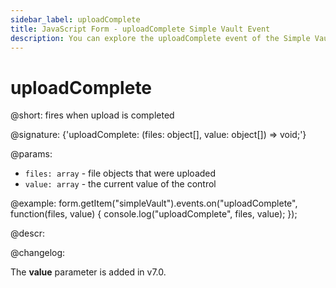 ```yaml
---
sidebar_label: uploadComplete
title: JavaScript Form - uploadComplete Simple Vault Event 
description: You can explore the uploadComplete event of the Simple Vault control of Form in the documentation of the DHTMLX JavaScript UI library. Browse developer guides and API reference, try out code examples and live demos, and download a free 30-day evaluation version of DHTMLX Suite.
---
```


# uploadComplete

@short: fires when upload is completed

@signature: {'uploadComplete: (files: object[], value: object[]) => void;'}

@params:
- `files: array` - file objects that were uploaded
- `value: array` - the current value of the control

@example:
form.getItem("simpleVault").events.on("uploadComplete", function(files, value) {
    console.log("uploadComplete", files, value);
});

@descr:

@changelog:

The **value** parameter is added in v7.0.
